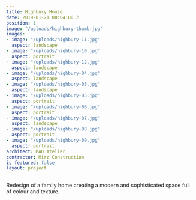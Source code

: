```yaml
---
title: Highbury House
date: 2019-01-21 00:04:00 Z
position: 1
image: "/uploads/highbury-thumb.jpg"
images:
- image: "/uploads/highbury-11.jpg"
  aspect: landscape
- image: "/uploads/highbury-10.jpg"
  aspect: portrait
- image: "/uploads/highbury-12.jpg"
  aspect: landscape
- image: "/uploads/highbury-04.jpg"
  aspect: landscape
- image: "/uploads/highbury-03.jpg"
  aspect: landscape
- image: "/uploads/highbury-05.jpg"
  aspect: portrait
- image: "/uploads/highbury-06.jpg"
  aspect: portrait
- image: "/uploads/highbury-07.jpg"
  aspect: landscape
- image: "/uploads/highbury-08.jpg"
  aspect: portrait
- image: "/uploads/highbury-09.jpg"
  aspect: portrait
architect: MAD Atelier
contractor: Mirz Construction
is-featured: false
layout: project
---
```


Redesign of a family home creating a modern and sophisticated space full of colour and texture.